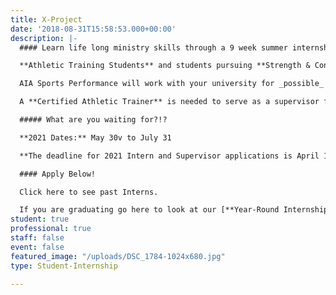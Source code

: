 ```yaml
---
title: X-Project
date: '2018-08-31T15:58:53.000+00:00'
description: |-
  #### Learn life long ministry skills through a 9 week summer internship!

  **Athletic Training Students** and students pursuing **Strength & Conditioning Specialties** are needed to participate in the X-Project internship while assisting with coverage of sporting events at the AIA Sports Complex in Xenia, Ohio. Additional observation hours are also completed at Kettering Sports Medicine and Ignition Athletes Performance Group.

  AIA Sports Performance will work with your university for _possible_ **academic credit**.

  A **Certified Athletic Trainer** is needed to serve as a supervisor for the Sports Performance X-Project interns.

  ##### What are you waiting for?!?

  **2021 Dates:** May 30v to July 31

  **The deadline for 2021 Intern and Supervisor applications is April 1, 2020.**

  #### Apply Below!

  Click here to see past Interns.

  If you are graduating go here to look at our [**Year-Round Internship**](http://sportsperformance.goaia.org/sportsperformance/get-involved/staff).
student: true
professional: true
staff: false
event: false
featured_image: "/uploads/DSC_1784-1024x680.jpg"
type: Student-Internship

---
```

